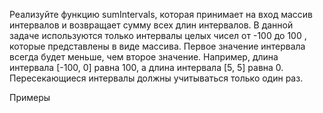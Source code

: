 Реализуйте функцию sumIntervals, которая принимает на вход массив интервалов и возвращает сумму всех длин интервалов. В данной задаче используются только интервалы целых чисел от -100 до 100 , которые представлены в виде массива. Первое значение интервала всегда будет меньше, чем второе значение. Например, длина интервала [-100, 0] равна 100, а длина интервала [5, 5] равна 0. Пересекающиеся интервалы должны учитываться только один раз.

Примеры
<?php

sumIntervals([[5, 5]]); // 0

sumIntervals([[-100, 0]]); // 100

sumIntervals([
    [1, 2],
    [11, 12]
]); // 2

sumIntervals([
    [2, 7],
    [6, 6]
]); // 5

sumIntervals([
    [1, 9],
    [7, 12],
    [3, 4]
]); // 11

sumIntervals([
    [1, 5],
    [-10, 19],
    [1, 7],
    [16, 100],
    [5, 11]
]); // 110